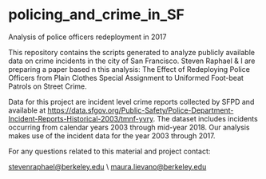 # policing_and_crime_in_SF
Analysis of police officers redeployment in 2017

This repository contains the scripts generated to analyze publicly available data on crime incidents in the city of San Francisco. Steven Raphael & I are preparing a paper based n this analysis: The Effect of Redeploying Police Officers from Plain Clothes Special Assignment to Uniformed Foot-beat Patrols on Street Crime. 

Data for this project are incident level crime reports collected by SFPD and available at https://data.sfgov.org/Public-Safety/Police-Department-Incident-Reports-Historical-2003/tmnf-yvry. The dataset includes incidents occurring from calendar years 2003 through mid-year 2018.  Our analysis makes use of the incident data for the year 2003 through 2017.  

For any questions related to this material and project contact:

stevenraphael@berkeley.edu
\\
maura.lievano@berkeley.edu



